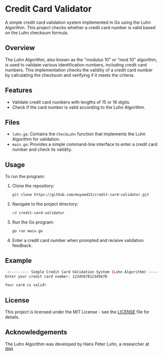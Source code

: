 # Credit Card Validator

A simple credit card validation system implemented in Go using the Luhn Algorithm. This project checks whether a credit card number is valid based on the Luhn checksum formula.

## Overview

The Luhn Algorithm, also known as the "modulus 10" or "mod 10" algorithm, is used to validate various identification numbers, including credit card numbers. This implementation checks the validity of a credit card number by calculating the checksum and verifying if it meets the criteria.

## Features

- Validate credit card numbers with lengths of 15 or 16 digits.
- Check if the card number is valid according to the Luhn Algorithm.

## Files

- `luhn.go`: Contains the `CheckLuhn` function that implements the Luhn Algorithm for validation.
- `main.go`: Provides a simple command-line interface to enter a credit card number and check its validity.

## Usage

To run the program:

1. Clone the repository:

   ```bash
   git clone https://github.com/muyeed15/credit-card-validator.git
   ```

2. Navigate to the project directory:

   ```bash
   cd credit-card-validator
   ```

3. Run the Go program:

   ```bash
   go run main.go
   ```

4. Enter a credit card number when prompted and receive validation feedback.

## Example

```bash
 <--------- Simple Credit Card Validation System (Luhn Algorithm) --------->
Enter your credit card number: 1234567812345670

Your card is valid!
```

## License

This project is licensed under the MIT License - see the [LICENSE](LICENSE) file for details.

## Acknowledgements

The Luhn Algorithm was developed by Hans Peter Luhn, a researcher at IBM.
